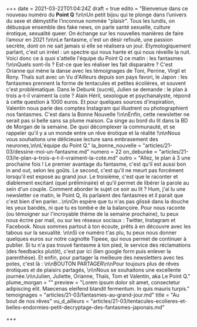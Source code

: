 +++
date = 2021-03-22T01:04:24Z
draft = true
edito = "Bienvenue dans ce nouveau numéro du **Point Q** !\n\nUn petit bijou qui te plonge dans l’univers du sexe et démystifie l’inconnue nommée \"plaisir\". Tous les lundis, on débusque ensemble des fake news, on parle santé sexuelle, culture érotique, sexualité queer. On échange sur les nouvelles manières de faire l’amour en 2021 !\n\nLe fantasme, c'est un désir refoulé, une passion secrète, dont on ne sait jamais si elle se réalisera un jour. Étymologiquement parlant, c'est un irréel : un spectre qui nous hante et qui nous réveille la nuit. Voici donc ce à quoi s'attelle l'équipe du Point Q ce matin : les fantasmes !\n\nQuels sont-ils ? Est-ce que les réaliser les fait disparaitre ? C'est Orianne qui mène la danse avec les témoignages de Toni, Perrine, Virgil et Rony. Thaïs suit avec un Vu d'Ailleurs depuis son pays favori, le Japon : les fantasmes prennent la forme de tentacules et petites écolières, et souvent c'est problématique. Dans le Debunk (sucré), Julien se demande : le plan à trois a-t-il vraiment la cote ? Alain Héril, sexologue et psychanalyste, répond à cette question à 1000 euros. Et pour quelques sources d'inspiration, Valentin nous parle des comptes Instagram qui illustrent ou photographient nos fantasmes. C'est dans la Bonne Nouvelle !\n\nEnfin, cette newsletter ne serait pas si belle sans sa plume maison. Ca singe au bord du lit dans la BD de Morgan de la semaine. De quoi décomplexer la communauté, et se rappeler qu'il y a un monde entre un rêve érotique et la réalité !\n\nNous vous souhaitons une délicieuse lecture sans embrasement des neurones,\n\nL'équipe du Point Q."
la_bonne_nouvelle = "articles/21-03/dessine-moi-un-fantasme.md"
numero = 22
on_debunke = "articles/21-03/le-plan-a-trois-a-t-il-vraiment-la-cote.md"
outro = "Allez, le plan à 3 une prochaine fois !  Le premier avantage du fantasme, c'est qu'il est aussi bon in and out, selon les goûts. Le second, c'est qu'il ne meurt pas forcément lorsqu'il est exposé au grand jour. Le troisième, c'est que le raconter et diablement excitant (quel préliminaire) et qu'il permet de libérer la parole au sein d'un couple. Comment aborder le sujet ce soir au lit ? Hum, j'ai lu une newsletter ce matin, le Point Q, ils parlaient des fantasmes et il parait que c'est bien d'en parler...\n\nOn espère que tu n'as pas glissé dans la douche les yeux bandés, ni que tu es tombé·e de la balançoire. Pour nous raconte (ou témoigner sur l'incroyable thème de la semaine prochaine), tu peux nous écrire par mail, ou sur les réseaux sociaux : Twitter, Instagram et Facebook. Nous sommes partout à ton écoute, prêts à en découvre avec les tabous sur la sexualité.  \n\nSi ce numéro t'as plu, tu peux nous donner quelques euros sur notre cagnotte Tipeee, qui nous permet de continuer à publier. Si tu n'a pas trouvé fantasme à ton pied, le service des réclamations (des feedbacks plutôt), c'est par ici (lien google form puis enlever la parenthèse). Et enfin, pour partager la meilleure des newsletters avec tes potes, c'est là : \n\nBOUTON PARTAGER\n\nPour toujours plus de rêves érotiques et de plaisirs partagés, \n\nNous se souhaitons une excellente journée.\n\nJulien, Juliette, Orianne, Thaïs, Tom et Valentin, aka Le Point Q."
plume_morgan = ""
preview = "Lorem ipsum dolor sit amet, consectetur adipiscing elit. Maecenas eleifend blandit fermentum. In quis mauris turpis."
temoignages = "articles/21-03/fantasmes-au-grand-jour.md"
title = "Au bout de nos rêves"
vu_d_ailleurs = "articles/21-03/tentacules-ecolieres-et-belles-endormies-petit-decryptage-des-fantasmes-japonais.md"

+++
